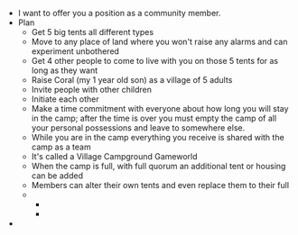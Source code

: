 - I want to offer you a position as a community member.
- Plan
	- Get 5 big tents all different types
	- Move to any place of land where you won't raise any alarms and can experiment unbothered
	- Get 4 other people to come to live with you on those 5 tents for as long as they want
	- Raise Coral (my 1 year old son) as a village of 5 adults
	- Invite people with other children
	- Initiate each other
	- Make a time commitment with everyone about how long you will stay in the camp; after the time is over you must empty the camp of all your personal possessions and leave to somewhere else.
	- While you are in the camp everything you receive is shared with the camp as a team
	- It's called a Village Campground Gameworld
	- When the camp is full, with full quorum an additional tent or housing can be added
	- Members can alter their own tents and even replace them to their full
	-
		-
		-
-